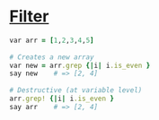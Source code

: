 [1]: https://rosettacode.org/wiki/Filter

# [Filter][1]

```ruby
var arr = [1,2,3,4,5]
 
# Creates a new array
var new = arr.grep {|i| i.is_even }
say new    # => [2, 4]
 
# Destructive (at variable level)
arr.grep! {|i| i.is_even }
say arr    # => [2, 4]
```
